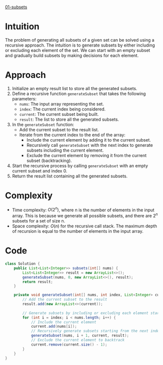 [01-subsets](https://leetcode.com/problems/subsets/description/)

# Intuition
The problem of generating all subsets of a given set can be solved using a recursive approach. The intuition is to generate subsets by either including or excluding each element of the set. We can start with an empty subset and gradually build subsets by making decisions for each element.

# Approach
1. Initialize an empty result list to store all the generated subsets.
2. Define a recursive function `generateSubset` that takes the following parameters:
   - `nums`: The input array representing the set.
   - `index`: The current index being considered.
   - `current`: The current subset being built.
   - `result`: The list to store all the generated subsets.
3. In the `generateSubset` function:
   - Add the current subset to the result list.
   - Iterate from the current index to the end of the array:
     - Include the current element by adding it to the current subset.
     - Recursively call `generateSubset` with the next index to generate subsets including the current element.
     - Exclude the current element by removing it from the current subset (backtracking).
4. Start the recursive process by calling `generateSubset` with an empty current subset and index 0.
5. Return the result list containing all the generated subsets.

# Complexity
- Time complexity: $O(2^n)$, where n is the number of elements in the input array. This is because we generate all possible subsets, and there are $2^n$ subsets for a set of size n.
- Space complexity: $O(n)$ for the recursive call stack. The maximum depth of recursion is equal to the number of elements in the input array.

# Code
```java
class Solution {
    public List<List<Integer>> subsets(int[] nums) {
        List<List<Integer>> result = new ArrayList<>();
        generateSubset(nums, 0, new ArrayList<>(), result);
        return result;
    }

    private void generateSubset(int[] nums, int index, List<Integer> current, List<List<Integer>> result) {
        // Add the current subset to the result
        result.add(new ArrayList<>(current));
        
        // Generate subsets by including or excluding each element starting from index
        for (int i = index; i < nums.length; i++) {
            // Include the current element
            current.add(nums[i]);
            // Recursively generate subsets starting from the next index
            generateSubset(nums, i + 1, current, result);
            // Exclude the current element to backtrack
            current.remove(current.size() - 1);
        }
    }
}
```